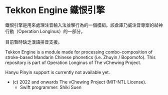 # Tekkon Engine 鐵恨引擎

鐵恨引擎是用來處理注音輸入法並擊行為的一個模組。該倉庫乃威注音專案的弒神行動（Operation Longinus）的一部分。

目前暫時缺乏漢語拼音支援。

Tekkon Engine is a module made for processing combo-composition of stroke-based Mandarin Chinese phonetics (i.e. Zhuyin / Bopomofo). This repository is part of Operation Longinus of The vChewing Project.

Hanyu Pinyin support is currently not available yet.

- (c) 2022 and onwards The vChewing Project (MIT-NTL License).
	- Swift programmer: Shiki Suen
